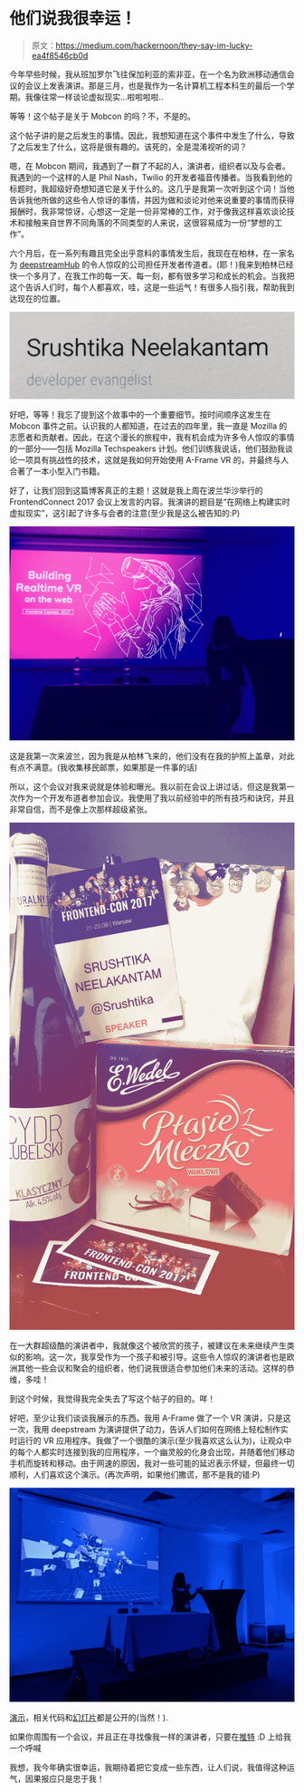 # 他们说我很幸运！

> 原文：<https://medium.com/hackernoon/they-say-im-lucky-ea4f8546cb0d>

今年早些时候，我从班加罗尔飞往保加利亚的索非亚，在一个名为欧洲移动通信会议的会议上发表演讲。那是三月，也是我作为一名计算机工程本科生的最后一个学期。我像往常一样谈论虚拟现实…啦啦啦啦..

等等！这个帖子是关于 Mobcon 的吗？不，不是的。

这个帖子讲的是之后发生的事情。因此，我想知道在这个事件中发生了什么，导致了之后发生了什么，这将是很有趣的。该死的，全是混淆视听的词？

嗯，在 Mobcon 期间，我遇到了一群了不起的人，演讲者，组织者以及与会者。我遇到的一个这样的人是 Phil Nash，Twilio 的开发者福音传播者。当我看到他的标题时，我超级好奇想知道它是关于什么的。这几乎是我第一次听到这个词！当他告诉我他所做的这些令人惊讶的事情，并因为做和谈论对他来说重要的事情而获得报酬时，我非常惊讶，心想这一定是一份非常棒的工作，对于像我这样喜欢谈论技术和接触来自世界不同角落的不同类型的人来说，这很容易成为一份“梦想的工作”。

六个月后，在一系列有趣且完全出乎意料的事情发生后，我现在在柏林，在一家名为 [deepstreamHub](https://deepstreamhub.com) 的令人惊叹的公司担任开发者传道者。(耶！)我来到柏林已经快一个多月了，在我工作的每一天、每一刻，都有很多学习和成长的机会。当我把这个告诉人们时，每个人都喜欢，哇，这是一些运气！有很多人指引我，帮助我到达现在的位置。

![](img/c39aa94d28e3c6a55fa5ad8b64adad6f.png)

好吧，等等！我忘了提到这个故事中的一个重要细节。按时间顺序这发生在 Mobcon 事件之前。认识我的人都知道，在过去的四年里，我一直是 Mozilla 的志愿者和贡献者。因此，在这个漫长的旅程中，我有机会成为许多令人惊叹的事情的一部分——包括 Mozilla Techspeakers 计划。他们训练我说话，他们鼓励我谈论一项具有挑战性的技术，这就是我如何开始使用 A-Frame VR 的，并最终与人合著了一本小型入门书籍。

好了，让我们回到这篇博客真正的主题！这就是我上周在波兰华沙举行的 FrontendConnect 2017 会议上发言的内容。我演讲的题目是“在网络上构建实时虚拟现实”，这引起了许多与会者的注意(至少我是这么被告知的:P)

![](img/5eb4ab7af8357a9080f828a6b216999d.png)

这是我第一次来波兰，因为我是从柏林飞来的，他们没有在我的护照上盖章，对此有点不满意。(我收集移民邮票，如果那是一件事的话)

所以，这个会议对我来说就是体验和曝光。我以前在会议上讲过话，但这是我第一次作为一个开发布道者参加会议。我使用了我以前经验中的所有技巧和诀窍，并且非常自信，而不是像上次那样超级紧张。

![](img/cf1295223f3f5290f38c9d74735be1fe.png)

在一大群超级酷的演讲者中，我就像这个被欣赏的孩子，被建议在未来继续产生类似的影响。这一次，我享受作为一个孩子和被引导。这些令人惊叹的演讲者也是欧洲其他一些会议和聚会的组织者，他们说我很适合参加他们未来的活动。这样的恭维，多哇！

到这个时候，我觉得我完全失去了写这个帖子的目的。咩！

好吧，至少让我们谈谈我展示的东西。我用 A-Frame 做了一个 VR 演讲，只是这一次，我用 deepstream 为演讲提供了动力，告诉人们如何在网络上轻松制作实时运行的 VR 应用程序。我做了一个很酷的演示(至少我喜欢这么认为)，让观众中的每个人都实时连接到我的应用程序，一个幽灵般的化身会出现，并随着他们移动手机而旋转和移动。由于网速的原因，我对一些可能的延迟表示怀疑，但最终一切顺利，人们喜欢这个演示。(再次声明，如果他们撒谎，那不是我的错:P)

![](img/1db947aa823207d32ce0ab0caf44dbb3.png)

[演示](https://pear-hydrofoil.glitch.me)，相关代码和[幻灯片](https://speakerdeck.com/srushtika/building-realtime-vr-on-the-web)都是公开的(当然！).

如果你周围有一个会议，并且正在寻找像我一样的演讲者，只要在[推特](https://twitter.com/Srushtika) :D 上给我一个呼喊

我想，我今年确实很幸运，我期待着把它变成一些东西，让人们说，我值得这种运气，因果报应只是忠于我！